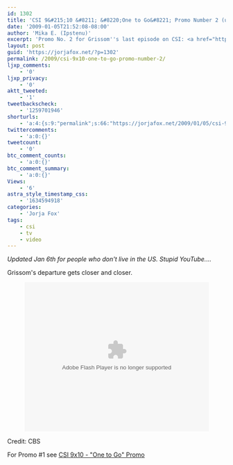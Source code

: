 ```yaml
---
id: 1302
title: 'CSI 9&#215;10 &#8211; &#8220;One to Go&#8221; Promo Number 2 (updated)'
date: '2009-01-05T21:52:08-08:00'
author: 'Mika E. (Ipstenu)'
excerpt: 'Promo No. 2 for Grissom''s last episode on CSI: <a href="http://www.youtube.com/watch?v=HwY3GoCOjqI">http://www.youtube.com/watch?v=HwY3GoCOjqI</a>'
layout: post
guid: 'https://jorjafox.net/?p=1302'
permalink: /2009/csi-9x10-one-to-go-promo-number-2/
ljxp_comments:
    - '0'
ljxp_privacy:
    - '0'
aktt_tweeted:
    - '1'
tweetbackscheck:
    - '1259701946'
shorturls:
    - 'a:4:{s:9:"permalink";s:66:"https://jorjafox.net/2009/01/05/csi-9x10-one-to-go-promo-number-2/";s:7:"tinyurl";s:25:"http://tinyurl.com/m4v3lx";s:4:"isgd";s:18:"http://is.gd/534rd";s:5:"bitly";s:20:"http://bit.ly/6tYCoC";}'
twittercomments:
    - 'a:0:{}'
tweetcount:
    - '0'
btc_comment_counts:
    - 'a:0:{}'
btc_comment_summary:
    - 'a:0:{}'
Views:
    - '6'
astra_style_timestamp_css:
    - '1634594918'
categories:
    - 'Jorja Fox'
tags:
    - csi
    - tv
    - video
---
```


<em>Updated Jan 6th for people who don't live in the US. Stupid YouTube....</em>

Grissom's departure gets closer and closer.

<center><object width="425" height="344" type="application/x-shockwave-flash" data="http://www.youtube.com/watch?v=HwY3GoCOjqI"> <param name="movie" value="http://www.youtube.com/watch?v=HwY3GoCOjqI" /> </object></center>

Credit: CBS

For Promo #1 see <a href="https://jorjafox.net/2008/12/31/csi-9x10-one-to-go-promo">CSI 9x10 - "One to Go" Promo</a>